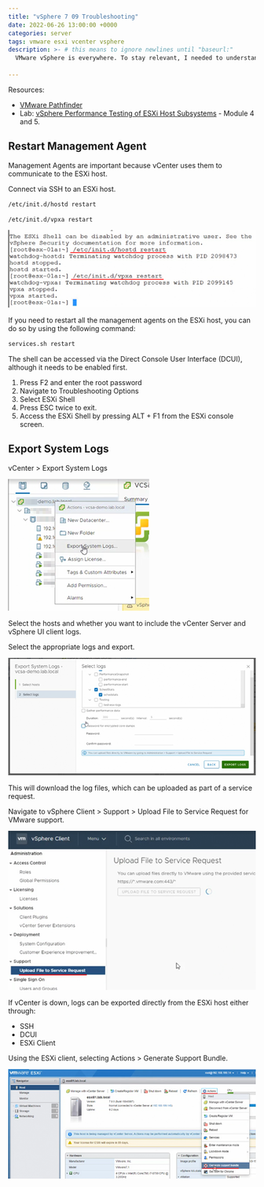 ```yaml
---
title: "vSphere 7 09 Troubleshooting"
date: 2022-06-26 13:00:00 +0000
categories: server
tags: vmware esxi vcenter vsphere
description: >- # this means to ignore newlines until "baseurl:"
  VMware vSphere is everywhere. To stay relevant, I needed to understand vSphere. I undertook a learning path, which discusses various topics for a vSphere 7 environment.

---
```


Resources:

* [VMware Pathfinder](https://pathfinder.vmware.com/v3/page/hands-on-labs?menu=overview)
* Lab: [vSphere Performance Testing of ESXi Host Subsystems](https://pathfinder.vmware.com/v3/activity/vsphere_testing_hosts_hol) - Module 4 and 5.

## Restart Management Agent

Management Agents are important because vCenter uses them to communicate to the ESXi host.

Connect via SSH to an ESXi host.

```bash
/etc/init.d/hostd restart
```

```bash
/etc/init.d/vpxa restart
```

![vmware-vm-troubleshoot-01](/assets/images/posts/vmware-vm-troubleshoot-01.png)

If you need to restart all the management agents on the ESXi host, you can do so by using the following command:

```bash
services.sh restart
```

The shell can be accessed via the Direct Console User Interface (DCUI), although it needs to be enabled first.

1. Press F2 and enter the root password
2. Navigate to Troubleshooting Options
3. Select ESXi Shell
4. Press ESC twice to exit.
5. Access the ESXi Shell by pressing ALT + F1 from the ESXi console screen.

## Export System Logs

vCenter > Export System Logs

![vmware-vm-troubleshoot-02](/assets/images/posts/vmware-vm-troubleshoot-02.png)

Select the hosts and whether you want to include the vCenter Server and vSphere UI client logs.

Select the appropriate logs and export.

![vmware-vm-troubleshoot-03](/assets/images/posts/vmware-vm-troubleshoot-03.png)

This will download the log files, which can be uploaded as part of a service request.

Navigate to vSphere Client > Support > Upload File to Service Request for VMware support.

![vmware-vm-troubleshoot-04](/assets/images/posts/vmware-vm-troubleshoot-04.png)

If vCenter is down, logs can be exported directly from the ESXi host either through:

* SSH
* DCUI
* ESXi Client

Using the ESXi client, selecting Actions > Generate Support Bundle.

![vmware-vm-troubleshoot-05](/assets/images/posts/vmware-vm-troubleshoot-05.png)
